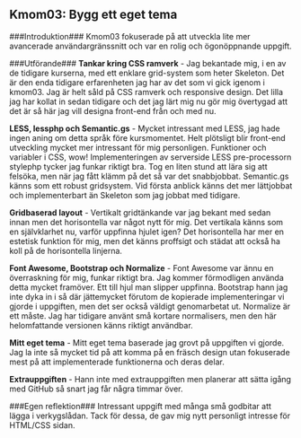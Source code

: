 Kmom03: Bygg ett eget tema
------------------------------------
 
###Introduktion###
Kmom03 fokuserade på att utveckla lite mer avancerade användargränssnitt och var en rolig och ögonöppnande uppgift.

###Utförande###
**Tankar kring CSS ramverk** - Jag bekantade mig, i en av de tidigare kurserna, med ett enklare grid-system som heter Skeleton. Det är den enda tidigare erfarenheten jag har av det som vi gick igenom i kmom03. Jag är helt såld på CSS ramverk och responsive design. Det lilla jag har kollat in sedan tidigare och det jag lärt mig nu gör mig övertygad att det är så här jag vill designa front-end från och med nu.

**LESS, lessphp och Semantic.gs** - Mycket intressant med LESS, jag hade ingen aning om detta språk före kursmomentet. Helt plötsligt blir front-end utveckling mycket mer intressant för mig personligen. Funktioner och variabler i CSS, wow! Implementeringen av serverside LESS pre-processorn stylephp tycker jag funkar riktigt bra. Tog en liten stund att lära sig att felsöka, men när jag fått klämm på det så var det snabbjobbat. Semantic.gs känns som ett robust gridsystem. Vid första anblick känns det mer lättjobbat och implementerbart än Skeleton som jag jobbat med tidigare.

**Gridbaserad layout** - Vertikalt gridtänkande var jag bekant med sedan innan men det horisontella var något nytt för mig. Det vertikala känns som en självklarhet nu, varför uppfinna hjulet igen? Det horisontella har mer en estetisk funktion för mig, men det känns proffsigt och städat att också ha koll på de horisontella linjerna.

**Font Awesome, Bootstrap och Normalize** - Font Awesome var ännu en överraskning för mig, funkar riktigt bra. Jag kommer förmodligen använda detta mycket framöver. Ett till hjul man slipper uppfinna. Bootstrap hann jag inte dyka in i så där jättemycket förutom de kopierade implementeringar vi gjorde i uppgiften, men det ser också väldigt genomarbetat ut. Normalize är ett måste. Jag har tidigare använt små kortare normalisers, men den här helomfattande versionen känns riktigt användbar.

**Mitt eget tema** - Mitt eget tema baserade jag grovt på uppgiften vi gjorde. Jag la inte så mycket tid på att komma på en fräsch design utan fokuserade mest på att implementerade funktionerna och deras delar.

**Extrauppgiften** - Hann inte med extrauppgiften men planerar att sätta igång med GitHub så snart jag får några timmar över.

###Egen reflektion###
Intressant uppgift med många små godbitar att lägga i verkygslådan. Tack för dessa, de gav mig nytt personligt intresse för HTML/CSS sidan.

